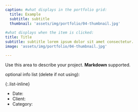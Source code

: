 ```yaml
---
caption: #what displays in the portfolio grid:
  title: Example
  subtitle: subtitle
  thumbnail: 'assets/img/portfolio/04-thumbnail.jpg'
  
#what displays when the item is clicked:
title: Title
subtitle: subtitle lorem ipsum dolor sit amet consectetur.
image: 'assets/img/portfolio/04-thumbnail.jpg'

---
```

Use this area to describe your project. **Markdown** supported.

optional info list (delete if not using):

{:.list-inline} 
- Date: 
- Client: 
- Category: 

